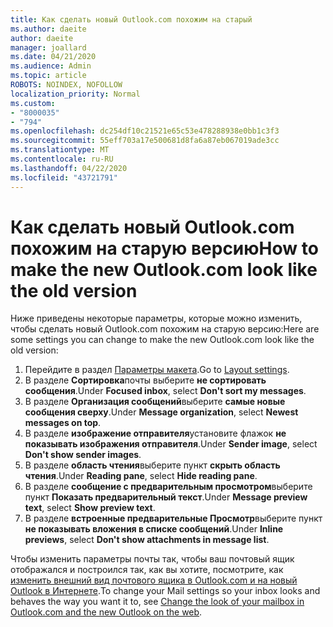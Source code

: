```yaml
---
title: Как сделать новый Outlook.com похожим на старый
ms.author: daeite
author: daeite
manager: joallard
ms.date: 04/21/2020
ms.audience: Admin
ms.topic: article
ROBOTS: NOINDEX, NOFOLLOW
localization_priority: Normal
ms.custom:
- "8000035"
- "794"
ms.openlocfilehash: dc254df10c21521e65c53e478288938e0bb1c3f3
ms.sourcegitcommit: 55eff703a17e500681d8fa6a87eb067019ade3cc
ms.translationtype: MT
ms.contentlocale: ru-RU
ms.lasthandoff: 04/22/2020
ms.locfileid: "43721791"
---
```

# <a name="how-to-make-the-new-outlookcom-look-like-the-old-version"></a><span data-ttu-id="559a7-102">Как сделать новый Outlook.com похожим на старую версию</span><span class="sxs-lookup"><span data-stu-id="559a7-102">How to make the new Outlook.com look like the old version</span></span>

<span data-ttu-id="559a7-103">Ниже приведены некоторые параметры, которые можно изменить, чтобы сделать новый Outlook.com похожим на старую версию:</span><span class="sxs-lookup"><span data-stu-id="559a7-103">Here are some settings you can change to make the new Outlook.com look like the old version:</span></span>

1. <span data-ttu-id="559a7-104">Перейдите в раздел [Параметры макета](https://outlook.live.com/mail/options/mail/layout).</span><span class="sxs-lookup"><span data-stu-id="559a7-104">Go to [Layout settings](https://outlook.live.com/mail/options/mail/layout).</span></span>
1. <span data-ttu-id="559a7-105">В разделе **Сортировка**почты выберите **не сортировать сообщения**.</span><span class="sxs-lookup"><span data-stu-id="559a7-105">Under **Focused inbox**, select **Don't sort my messages**.</span></span>
1. <span data-ttu-id="559a7-106">В разделе **Организация сообщений**выберите **самые новые сообщения сверху**.</span><span class="sxs-lookup"><span data-stu-id="559a7-106">Under **Message organization**, select **Newest messages on top**.</span></span>
1. <span data-ttu-id="559a7-107">В разделе **изображение отправителя**установите флажок **не показывать изображения отправителя**.</span><span class="sxs-lookup"><span data-stu-id="559a7-107">Under **Sender image**, select **Don't show sender images**.</span></span>
1. <span data-ttu-id="559a7-108">В разделе **область чтения**выберите пункт **скрыть область чтения**.</span><span class="sxs-lookup"><span data-stu-id="559a7-108">Under **Reading pane**, select **Hide reading pane**.</span></span>
1. <span data-ttu-id="559a7-109">В разделе **сообщение с предварительным просмотром**выберите пункт **Показать предварительный текст**.</span><span class="sxs-lookup"><span data-stu-id="559a7-109">Under **Message preview text**, select **Show preview text**.</span></span>
1. <span data-ttu-id="559a7-110">В разделе **встроенные предварительные Просмотр**выберите пункт **не показывать вложения в списке сообщений**.</span><span class="sxs-lookup"><span data-stu-id="559a7-110">Under **Inline previews**, select **Don't show attachments in message list**.</span></span>

<span data-ttu-id="559a7-111">Чтобы изменить параметры почты так, чтобы ваш почтовый ящик отображался и построился так, как вы хотите, посмотрите, как [изменить внешний вид почтового ящика в Outlook.com и на новый Outlook в Интернете](https://support.office.com/article/b41c2ecb-f23c-42b3-b7f8-659646d5e58c?wt.mc_id=Office_Outlook_com_Alchemy).</span><span class="sxs-lookup"><span data-stu-id="559a7-111">To change your Mail settings so your inbox looks and behaves the way you want it to, see [Change the look of your mailbox in Outlook.com and the new Outlook on the web](https://support.office.com/article/b41c2ecb-f23c-42b3-b7f8-659646d5e58c?wt.mc_id=Office_Outlook_com_Alchemy).</span></span>